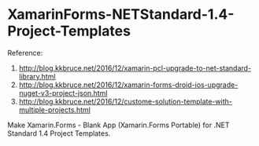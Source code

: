 # XamarinForms-NETStandard-1.4-Project-Templates

Reference:

1. http://blog.kkbruce.net/2016/12/xamarin-pcl-upgrade-to-net-standard-library.html
2. http://blog.kkbruce.net/2016/12/xamarin-forms-droid-ios-upgrade-nuget-v3-project-json.html
3. http://blog.kkbruce.net/2016/12/custome-solution-template-with-multiple-projects.html

Make Xamarin.Forms - Blank App (Xamarin.Forms Portable) for .NET Standard 1.4 Project Templates.

